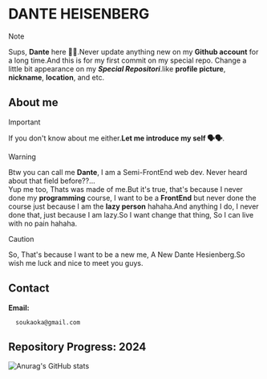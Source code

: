 # DANTE HEISENBERG

>[!NOTE]
> Sups, <strong>Dante</strong> here :exploding_head::exploding_head:.Never update anything new on my <strong>Github account</strong> for a long time.And this is for my first commit on my special repo. Change a little bit appearance on my <strong><em>Special Repositori</em></strong>.like <strong>profile picture</strong>, <strong>nickname</strong>, <strong>location</strong>, and etc.

## About me
> [!important]
> If you don't know about me either.**Let me introduce my self 🗣🗣**.

> [!warning]
> Btw you can call me **Dante**, I am a Semi-FrontEnd web dev. Never heard about that field before??... <br> Yup me too, Thats was made of me.But it's true, that's because I never done my **programming** course, I want to be a **FrontEnd** but never done the course just because I am the **lazy person** hahaha.And anything I do, I never done that, just because I am lazy.So I want change that thing, So I can live with no pain hahaha.

> [!CAUTION]
> So, That's because I want to be a new me, A New Dante Hesienberg.So wish me luck and nice to meet you guys.

## Contact
**Email:**
```
  soukaoka@gmail.com
```

## Repository Progress: 2024
![Anurag's GitHub stats](https://github-readme-stats.vercel.app/api?username=dante-heisenberg&show_icons=true&theme=radical)<br>

